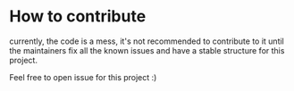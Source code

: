 # How to contribute

currently, the code is a mess, it's not recommended to contribute to it until the maintainers fix all the known issues
and have a stable structure for this project.

Feel free to open issue for this project :)